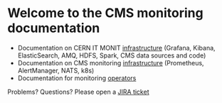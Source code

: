 # Welcome to the CMS monitoring documentation

* Documentation on CERN IT MONIT [infrastructure]() (Grafana, Kibana, ElasticSearch, AMQ, HDFS, Spark, CMS data sources and code)
* Documentation on CMS monitoring [infrastructure]() (Prometheus, AlertManager, NATS, k8s)
* Documentation for monitoring [operators]()

Problems? Questions? Please open a [JIRA ticket](https://its.cern.ch/jira/browse/CMSMONIT)
